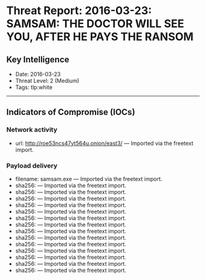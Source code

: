 # Threat Report: 2016-03-23: SAMSAM: THE DOCTOR WILL SEE YOU, AFTER HE PAYS THE RANSOM


## Key Intelligence
* Date: 2016-03-23
* Threat Level: 2 (Medium)
* Tags: tlp:white

---

## Indicators of Compromise (IOCs)
### Network activity
* url: http://roe53ncs47yt564u.onion/east3/ — Imported via the freetext import.

### Payload delivery
* filename: samsam.exe — Imported via the freetext import.
* sha256: <sha256> — Imported via the freetext import.
* sha256: <sha256> — Imported via the freetext import.
* sha256: <sha256> — Imported via the freetext import.
* sha256: <sha256> — Imported via the freetext import.
* sha256: <sha256> — Imported via the freetext import.
* sha256: <sha256> — Imported via the freetext import.
* sha256: <sha256> — Imported via the freetext import.
* sha256: <sha256> — Imported via the freetext import.
* sha256: <sha256> — Imported via the freetext import.
* sha256: <sha256> — Imported via the freetext import.
* sha256: <sha256> — Imported via the freetext import.
* sha256: <sha256> — Imported via the freetext import.
* sha256: <sha256> — Imported via the freetext import.
* sha256: <sha256> — Imported via the freetext import.
